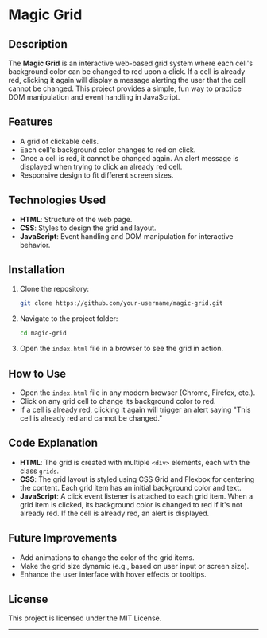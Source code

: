 # Magic Grid

## Description

The **Magic Grid** is an interactive web-based grid system where each cell's background color can be changed to red upon a click. If a cell is already red, clicking it again will display a message alerting the user that the cell cannot be changed. This project provides a simple, fun way to practice DOM manipulation and event handling in JavaScript.

## Features

- A grid of clickable cells.
- Each cell's background color changes to red on click.
- Once a cell is red, it cannot be changed again. An alert message is displayed when trying to click an already red cell.
- Responsive design to fit different screen sizes.

## Technologies Used

- **HTML**: Structure of the web page.
- **CSS**: Styles to design the grid and layout.
- **JavaScript**: Event handling and DOM manipulation for interactive behavior.

## Installation

1. Clone the repository:
   ```bash
   git clone https://github.com/your-username/magic-grid.git
   ```

2. Navigate to the project folder:
   ```bash
   cd magic-grid
   ```

3. Open the `index.html` file in a browser to see the grid in action.

## How to Use

- Open the `index.html` file in any modern browser (Chrome, Firefox, etc.).
- Click on any grid cell to change its background color to red.
- If a cell is already red, clicking it again will trigger an alert saying "This cell is already red and cannot be changed."

## Code Explanation

- **HTML**: The grid is created with multiple `<div>` elements, each with the class `grids`.
- **CSS**: The grid layout is styled using CSS Grid and Flexbox for centering the content. Each grid item has an initial background color and text.
- **JavaScript**: A click event listener is attached to each grid item. When a grid item is clicked, its background color is changed to red if it's not already red. If the cell is already red, an alert is displayed.

## Future Improvements

- Add animations to change the color of the grid items.
- Make the grid size dynamic (e.g., based on user input or screen size).
- Enhance the user interface with hover effects or tooltips.

## License

This project is licensed under the MIT License.

---
